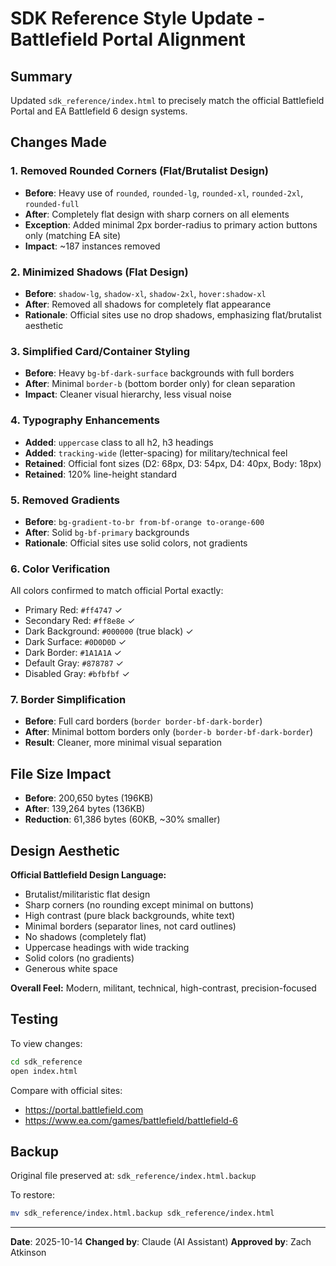 # SDK Reference Style Update - Battlefield Portal Alignment

## Summary

Updated `sdk_reference/index.html` to precisely match the official Battlefield Portal and EA Battlefield 6 design systems.

## Changes Made

### 1. Removed Rounded Corners (Flat/Brutalist Design)
- **Before**: Heavy use of `rounded`, `rounded-lg`, `rounded-xl`, `rounded-2xl`, `rounded-full`
- **After**: Completely flat design with sharp corners on all elements
- **Exception**: Added minimal 2px border-radius to primary action buttons only (matching EA site)
- **Impact**: ~187 instances removed

### 2. Minimized Shadows (Flat Design)
- **Before**: `shadow-lg`, `shadow-xl`, `shadow-2xl`, `hover:shadow-xl`
- **After**: Removed all shadows for completely flat appearance
- **Rationale**: Official sites use no drop shadows, emphasizing flat/brutalist aesthetic

### 3. Simplified Card/Container Styling
- **Before**: Heavy `bg-bf-dark-surface` backgrounds with full borders
- **After**: Minimal `border-b` (bottom border only) for clean separation
- **Impact**: Cleaner visual hierarchy, less visual noise

### 4. Typography Enhancements
- **Added**: `uppercase` class to all h2, h3 headings
- **Added**: `tracking-wide` (letter-spacing) for military/technical feel
- **Retained**: Official font sizes (D2: 68px, D3: 54px, D4: 40px, Body: 18px)
- **Retained**: 120% line-height standard

### 5. Removed Gradients
- **Before**: `bg-gradient-to-br from-bf-orange to-orange-600`
- **After**: Solid `bg-bf-primary` backgrounds
- **Rationale**: Official sites use solid colors, not gradients

### 6. Color Verification
All colors confirmed to match official Portal exactly:
- Primary Red: `#ff4747` ✓
- Secondary Red: `#ff8e8e` ✓
- Dark Background: `#000000` (true black) ✓
- Dark Surface: `#0D0D0D` ✓
- Dark Border: `#1A1A1A` ✓
- Default Gray: `#878787` ✓
- Disabled Gray: `#bfbfbf` ✓

### 7. Border Simplification
- **Before**: Full card borders (`border border-bf-dark-border`)
- **After**: Minimal bottom borders only (`border-b border-bf-dark-border`)
- **Result**: Cleaner, more minimal visual separation

## File Size Impact

- **Before**: 200,650 bytes (196KB)
- **After**: 139,264 bytes (136KB)
- **Reduction**: 61,386 bytes (60KB, ~30% smaller)

## Design Aesthetic

**Official Battlefield Design Language:**
- Brutalist/militaristic flat design
- Sharp corners (no rounding except minimal on buttons)
- High contrast (pure black backgrounds, white text)
- Minimal borders (separator lines, not card outlines)
- No shadows (completely flat)
- Uppercase headings with wide tracking
- Solid colors (no gradients)
- Generous white space

**Overall Feel:**
Modern, militant, technical, high-contrast, precision-focused

## Testing

To view changes:
```bash
cd sdk_reference
open index.html
```

Compare with official sites:
- https://portal.battlefield.com
- https://www.ea.com/games/battlefield/battlefield-6

## Backup

Original file preserved at: `sdk_reference/index.html.backup`

To restore:
```bash
mv sdk_reference/index.html.backup sdk_reference/index.html
```

---
**Date**: 2025-10-14
**Changed by**: Claude (AI Assistant)
**Approved by**: Zach Atkinson
